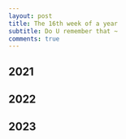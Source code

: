 ```yaml
---
layout: post
title: The 16th week of a year
subtitle: Do U remember that ~
comments: true
---
```





## 2021


## 2022


## 2023




